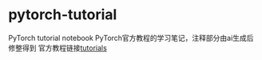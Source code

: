 # pytorch-tutorial
PyTorch tutorial notebook
PyTorch官方教程的学习笔记，注释部分由ai生成后修整得到
官方教程链接[tutorials](https://pytorch.org/tutorials/beginner/basics/intro.html)

